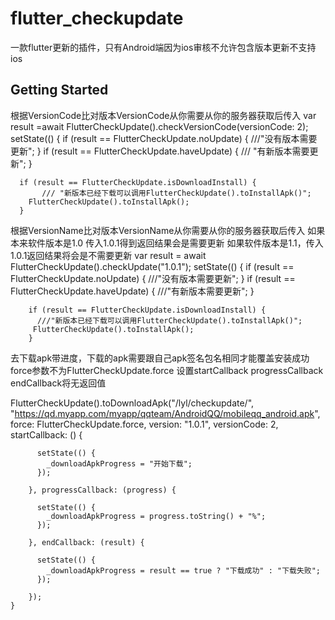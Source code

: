 # flutter_checkupdate

一款flutter更新的插件，只有Android端因为ios审核不允许包含版本更新不支持ios

## Getting Started
根据VersionCode比对版本VersionCode从你需要从你的服务器获取后传入
var result =await FlutterCheckUpdate().checkVersionCode(versionCode: 2); 
    setState(() {
      if (result == FlutterCheckUpdate.noUpdate) {
        ///"没有版本需要更新";
      }
      if (result == FlutterCheckUpdate.haveUpdate) {
        /// "有新版本需要更新";
      }

      if (result == FlutterCheckUpdate.isDownloadInstall) {
           /// "新版本已经下载可以调用FlutterCheckUpdate().toInstallApk()";
        FlutterCheckUpdate().toInstallApk();
      }
根据VersionName比对版本VersionName从你需要从你的服务器获取后传入
如果本来软件版本是1.0 传入1.0.1得到返回结果会是需要更新 如果软件版本是1.1，传入1.0.1返回结果将会是不需要更新
var result = await FlutterCheckUpdate().checkUpdate("1.0.1"); 
      setState(() {
        if (result == FlutterCheckUpdate.noUpdate) {
          ///"没有版本需要更新";
        }
        if (result == FlutterCheckUpdate.haveUpdate) {
          ///"有新版本需要更新";
        }

        if (result == FlutterCheckUpdate.isDownloadInstall) {
          ///"新版本已经下载可以调用FlutterCheckUpdate().toInstallApk()"; 
         FlutterCheckUpdate().toInstallApk();
        }      
去下载apk带进度，下载的apk需要跟自己apk签名包名相同才能覆盖安装成功
force参数不为FlutterCheckUpdate.force 设置startCallback progressCallback endCallback将无返回值

FlutterCheckUpdate().toDownloadApk("/lyl/checkupdate/",
                    "https://qd.myapp.com/myapp/qqteam/AndroidQQ/mobileqq_android.apk",
                    force: FlutterCheckUpdate.force,
                    version: "1.0.1",
                    versionCode: 2, startCallback: () {
                    
          setState(() {
            _downloadApkProgress = "开始下载";
          });
          
        }, progressCallback: (progress) {
        
          setState(() {
            _downloadApkProgress = progress.toString() + "%";
          });
          
        }, endCallback: (result) {
        
          setState(() {
            _downloadApkProgress = result == true ? "下载成功" : "下载失败";
          });
          
        });
    }
